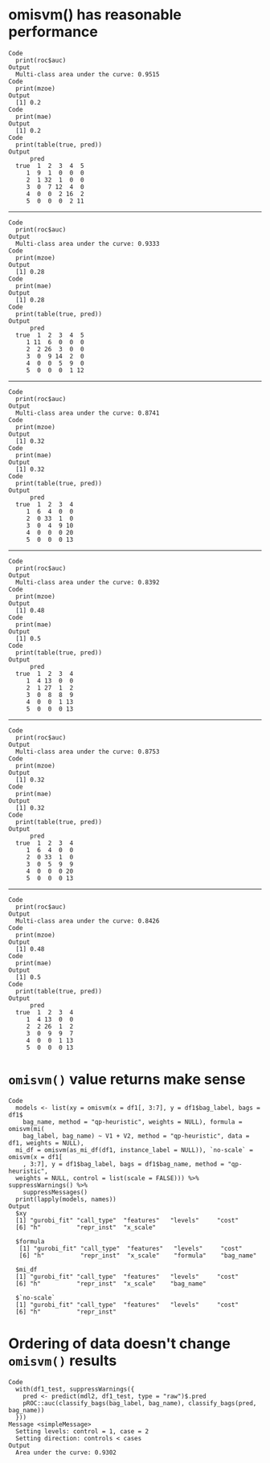 # omisvm() has reasonable performance

    Code
      print(roc$auc)
    Output
      Multi-class area under the curve: 0.9515
    Code
      print(mzoe)
    Output
      [1] 0.2
    Code
      print(mae)
    Output
      [1] 0.2
    Code
      print(table(true, pred))
    Output
          pred
      true  1  2  3  4  5
         1  9  1  0  0  0
         2  1 32  1  0  0
         3  0  7 12  4  0
         4  0  0  2 16  2
         5  0  0  0  2 11

---

    Code
      print(roc$auc)
    Output
      Multi-class area under the curve: 0.9333
    Code
      print(mzoe)
    Output
      [1] 0.28
    Code
      print(mae)
    Output
      [1] 0.28
    Code
      print(table(true, pred))
    Output
          pred
      true  1  2  3  4  5
         1 11  6  0  0  0
         2  2 26  3  0  0
         3  0  9 14  2  0
         4  0  0  5  9  0
         5  0  0  0  1 12

---

    Code
      print(roc$auc)
    Output
      Multi-class area under the curve: 0.8741
    Code
      print(mzoe)
    Output
      [1] 0.32
    Code
      print(mae)
    Output
      [1] 0.32
    Code
      print(table(true, pred))
    Output
          pred
      true  1  2  3  4
         1  6  4  0  0
         2  0 33  1  0
         3  0  4  9 10
         4  0  0  0 20
         5  0  0  0 13

---

    Code
      print(roc$auc)
    Output
      Multi-class area under the curve: 0.8392
    Code
      print(mzoe)
    Output
      [1] 0.48
    Code
      print(mae)
    Output
      [1] 0.5
    Code
      print(table(true, pred))
    Output
          pred
      true  1  2  3  4
         1  4 13  0  0
         2  1 27  1  2
         3  0  8  8  9
         4  0  0  1 13
         5  0  0  0 13

---

    Code
      print(roc$auc)
    Output
      Multi-class area under the curve: 0.8753
    Code
      print(mzoe)
    Output
      [1] 0.32
    Code
      print(mae)
    Output
      [1] 0.32
    Code
      print(table(true, pred))
    Output
          pred
      true  1  2  3  4
         1  6  4  0  0
         2  0 33  1  0
         3  0  5  9  9
         4  0  0  0 20
         5  0  0  0 13

---

    Code
      print(roc$auc)
    Output
      Multi-class area under the curve: 0.8426
    Code
      print(mzoe)
    Output
      [1] 0.48
    Code
      print(mae)
    Output
      [1] 0.5
    Code
      print(table(true, pred))
    Output
          pred
      true  1  2  3  4
         1  4 13  0  0
         2  2 26  1  2
         3  0  9  9  7
         4  0  0  1 13
         5  0  0  0 13

# `omisvm()` value returns make sense

    Code
      models <- list(xy = omisvm(x = df1[, 3:7], y = df1$bag_label, bags = df1$
        bag_name, method = "qp-heuristic", weights = NULL), formula = omisvm(mi(
        bag_label, bag_name) ~ V1 + V2, method = "qp-heuristic", data = df1, weights = NULL),
      mi_df = omisvm(as_mi_df(df1, instance_label = NULL)), `no-scale` = omisvm(x = df1[
        , 3:7], y = df1$bag_label, bags = df1$bag_name, method = "qp-heuristic",
      weights = NULL, control = list(scale = FALSE))) %>% suppressWarnings() %>%
        suppressMessages()
      print(lapply(models, names))
    Output
      $xy
      [1] "gurobi_fit" "call_type"  "features"   "levels"     "cost"      
      [6] "h"          "repr_inst"  "x_scale"   
      
      $formula
       [1] "gurobi_fit" "call_type"  "features"   "levels"     "cost"      
       [6] "h"          "repr_inst"  "x_scale"    "formula"    "bag_name"  
      
      $mi_df
      [1] "gurobi_fit" "call_type"  "features"   "levels"     "cost"      
      [6] "h"          "repr_inst"  "x_scale"    "bag_name"  
      
      $`no-scale`
      [1] "gurobi_fit" "call_type"  "features"   "levels"     "cost"      
      [6] "h"          "repr_inst" 
      

# Ordering of data doesn't change `omisvm()` results

    Code
      with(df1_test, suppressWarnings({
        pred <- predict(mdl2, df1_test, type = "raw")$.pred
        pROC::auc(classify_bags(bag_label, bag_name), classify_bags(pred, bag_name))
      }))
    Message <simpleMessage>
      Setting levels: control = 1, case = 2
      Setting direction: controls < cases
    Output
      Area under the curve: 0.9302

